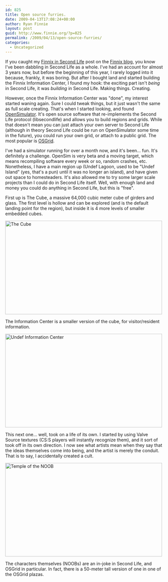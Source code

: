 ```yaml
---
id: 825
title: Open source furries.
date: 2009-04-13T17:08:24+00:00
author: Ryan Finnie
layout: post
guid: http://www.finnie.org/?p=825
permalink: /2009/04/13/open-source-furries/
categories:
  - Uncategorized
---
```

If you caught my [Finnix in Second Life](http://blog.finnix.org/2009/01/13/finnix-in-second-life/) post on the [Finnix blog](http://blog.finnix.org/), you know I've been dabbling in Second Life as a whole. I've had an account for almost 3 years now, but before the beginning of this year, I rarely logged into it because, frankly, it was boring. But after I bought land and started building the Finnix Information Center, I found my hook: the exciting part isn't _being_ in Second Life, it was _building_ in Second Life. Making things. Creating.

However, once the Finnix Information Center was "done", my interest started waning again. Sure I could tweak things, but it just wasn't the same as full scale creating. That's when I started looking, and found [OpenSimulator](http://opensimulator.org/). It's open source software that re-implements the Second Life protocol (libsecondlife) and allows you to build regions and grids. While that doesn't mean you can just attach your own server to Second Life (although in theory Second Life could be run on OpenSimulator some time in the future), you could run your own grid, or attach to a public grid. The most popular is [OSGrid](http://osgrid.org/).

I've had a simulator running for over a month now, and it's been... fun. It's definitely a challenge. OpenSim is very beta and a moving target, which means recompiling software every week or so, random crashes, etc. Nonetheless, I have a main region up (Undef Lagoon, used to be "Undef Island" (yes, that's a pun) until it was no longer an island), and have given out space to homesteaders. It's also allowed me to try some larger scale projects than I could do in Second Life itself. Well, with enough land and money you could do anything in Second Life, but this is "free".

First up is The Cube, a massive 64,000 cubic meter cube of girders and glass. The first level is hollow and can be explored (and is the default landing point for the region), but inside it is 4 more levels of smaller embedded cubes.

[<img src="http://farm4.static.flickr.com/3401/3337423774_337f360232.jpg" width="500" height="298" alt="The Cube" />](http://www.flickr.com/photos/fo0bar/3337423774/ "The Cube by fo0bar, on Flickr")

The Information Center is a smaller version of the cube, for visitor/resident information.

[<img src="http://farm4.static.flickr.com/3636/3336591599_7c614758cb.jpg" width="500" height="298" alt="Undef Information Center" />](http://www.flickr.com/photos/fo0bar/3336591599/ "Undef Information Center by fo0bar, on Flickr")

This next one... well, took on a life of its own. I started by using Valve Source textures (CS:S players will instantly recognize them), and it sort of took off in its own direction. I now see what artists mean when they say that the ideas themselves come into being, and the artist is merely the conduit. That is to say, I accidentally created a cult.

[<img src="http://farm4.static.flickr.com/3408/3336578345_132aaf2e8a.jpg" width="500" height="298" alt="Temple of the NOOB" />](http://www.flickr.com/photos/fo0bar/3336578345/ "Temple of the NOOB by fo0bar, on Flickr")

The characters themselves (NOOBs) are an in-joke in Second Life, and OSGrid in particular. In fact, there is a 50-meter tall version of one in one of the OSGrid plazas.
